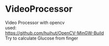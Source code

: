 # VideoProcessor
 Video Processor with opencv </br>
 used:</br>
 https://github.com/huihut/OpenCV-MinGW-Build </br>
 Try to calculate Glucose from finger
